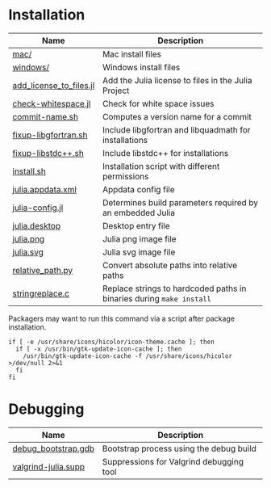 Installation
============

| Name                           |  Description                                                |
|  ----------------------------  |  ---------------------------------------------------------  |
|[ mac/ ](https://github.com/JuliaLang/julia/blob/master/contrib/mac/) | Mac install files |
|[ windows/ ](https://github.com/JuliaLang/julia/blob/master/contrib/windows/) | Windows install files |
|[ add_license_to_files.jl ](https://github.com/JuliaLang/julia/blob/master/contrib/add_license_to_files.jl ) | Add the Julia license to files in the Julia Project |
|[ check-whitespace.jl ](https://github.com/JuliaLang/julia/blob/master/contrib/check-whitespace.jl) | Check for white space issues |
|[ commit-name.sh ](https://github.com/JuliaLang/julia/blob/master/contrib/commit-name.sh) | Computes a version name for a commit |
|[ fixup-libgfortran.sh ](https://github.com/JuliaLang/julia/blob/master/contrib/fixup-libgfortran.sh) | Include libgfortran  and libquadmath for installations |
|[ fixup-libstdc++.sh ](https://github.com/JuliaLang/julia/blob/master/contrib/fixup-libstdc++.sh) | Include libstdc++ for    installations |
|[ install.sh ](https://github.com/JuliaLang/julia/blob/master/contrib/install.sh) | Installation script with different permissions |
|[ julia.appdata.xml ](https://github.com/JuliaLang/julia/blob/master/contrib/julia.appdata.xml) | Appdata config file |
|[ julia-config.jl ](https://github.com/JuliaLang/julia/blob/master/contrib/julia-config.jl) | Determines build parameters required by an embedded Julia |
|[ julia.desktop ](https://github.com/JuliaLang/julia/blob/master/contrib/julia.desktop) | Desktop entry file |
|[ julia.png ](https://github.com/JuliaLang/julia/blob/master/contrib/julia.png) | Julia png image file |
|[ julia.svg ](https://github.com/JuliaLang/julia/blob/master/contrib/julia.svg) | Julia svg image file |
|[ relative_path.py ](https://github.com/JuliaLang/julia/blob/master/contrib/relative_path.py) | Convert absolute paths into   relative paths |
|[ stringreplace.c ](https://github.com/JuliaLang/julia/blob/master/contrib/stringreplace.c) | Replace strings to hardcoded paths in binaries during `make install` |

Packagers may want to run this command via a script after package installation.

```
if [ -e /usr/share/icons/hicolor/icon-theme.cache ]; then
  if [ -x /usr/bin/gtk-update-icon-cache ]; then
    /usr/bin/gtk-update-icon-cache -f /usr/share/icons/hicolor >/dev/null 2>&1
  fi
fi
```

Debugging
=========

| Name                           |  Description                                                |
| ------------------------------ | ----------------------------------------------------------- |
|[ debug_bootstrap.gdb ](https://github.com/JuliaLang/julia/blob/master/contrib/debug_bootstrap.gdb) | Bootstrap process using the debug build |
|[ valgrind-julia.supp ](https://github.com/JuliaLang/julia/blob/master/contrib/valgrind-julia.supp) | Suppressions for Valgrind debugging tool |
